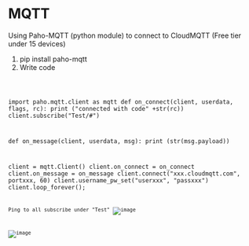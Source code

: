 # MQTT

Using Paho-MQTT (python module) to connect to CloudMQTT (Free tier under 15 devices)

1) pip install paho-mqtt
2) Write code

## <Code>
import paho.mqtt.client as mqtt
def on_connect(client, userdata, flags, rc):
   print ("connected with code" +str(rc))
   client.subscribe("Test/#")

def on_message(client, userdata, msg):
 print (str(msg.payload))
 
 client = mqtt.Client()
 client.on_connect = on_connect
 client.on_message = on_message
 client.connect("xxx.cloudmqtt.com", portxxx, 60)
 client.username_pw_set("userxxx", "passxxx")
 client.loop_forever();
<Code>


Ping to all subscribe under "Test"
![image](https://user-images.githubusercontent.com/16419246/50311785-0518c800-046c-11e9-9394-70ba978c18a8.png)

![image](https://user-images.githubusercontent.com/16419246/50312045-b4ee3580-046c-11e9-8f7b-96d49d6d01f3.png)
